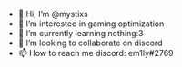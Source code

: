 - 👋 Hi, I’m @mystixs
- 👀 I’m interested in gaming optimization
- 🌱 I’m currently learning nothing:3
- 💞️ I’m looking to collaborate on discord
- 📫 How to reach me discord: em1ly#2769 

<!---
mystixs/mystixs is a ✨ special ✨ repository because its `README.md` (this file) appears on your GitHub profile.
You can click the Preview link to take a look at your changes.
--->
